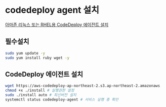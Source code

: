 # codedeploy agent 설치

[아마존 리눅스 또는 RHEL용 CodeDeploy 에이전트 설치](https://docs.aws.amazon.com/ko_kr/codedeploy/latest/userguide/codedeploy-agent-operations-install-linux.html)

## 필수설치

```sh
sudo yum update -y
sudo yum install ruby wget -y
```

## CodeDeploy 에이전트 설치

```sh
wget https://aws-codedeploy-ap-northeast-2.s3.ap-northeast-2.amazonaws.com/latest/install # 다운로드
chmod +x ./install # 실행권한 설정
sudo ./install auto # 최신버전 설치
systemctl status codedeploy-agent # 서비스 실행 중 확인
```

